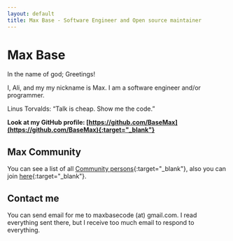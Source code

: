 ```yaml
---
layout: default
title: Max Base - Software Engineer and Open source maintainer
---
```


# Max Base

<!-- ([Also available in Persian](https://maxbase.ir/){:target="_blank"}) -->

In the name of god; Greetings!

I, Ali, and my my nickname is Max. I am a software engineer and/or programmer.


<p class="callout">
	Linus Torvalds: “Talk is cheap. Show me the code.”
</p>

**Look at my GitHub profile: [https://github.com/BaseMax](https://github.com/BaseMax){:target="_blank"}**

## Max Community

You can see a list of all [Community persons](/network/){:target="_blank"}, also you can join [here](https://github.com/BaseMax/NextCommunity#want-to-add-yourself){:target="_blank"}.

## Contact me

You can send email for me to maxbasecode (at) gmail.com. I read everything sent there, but I receive too much email to respond to everything.
